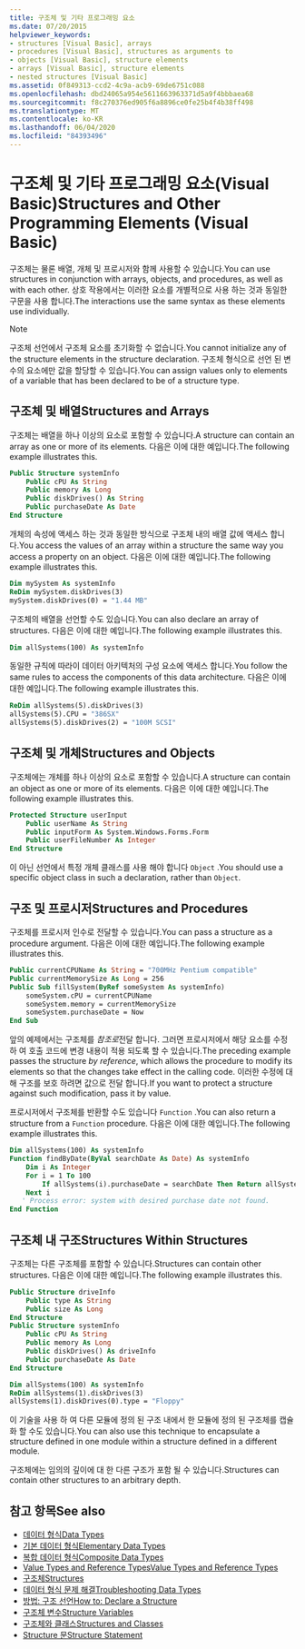 ```yaml
---
title: 구조체 및 기타 프로그래밍 요소
ms.date: 07/20/2015
helpviewer_keywords:
- structures [Visual Basic], arrays
- procedures [Visual Basic], structures as arguments to
- objects [Visual Basic], structure elements
- arrays [Visual Basic], structure elements
- nested structures [Visual Basic]
ms.assetid: 0f849313-ccd2-4c9a-acb9-69de6751c088
ms.openlocfilehash: dbd24065a954e5611663963371d5a9f4bbbaea68
ms.sourcegitcommit: f8c270376ed905f6a8896ce0fe25b4f4b38ff498
ms.translationtype: MT
ms.contentlocale: ko-KR
ms.lasthandoff: 06/04/2020
ms.locfileid: "84393496"
---
```

# <a name="structures-and-other-programming-elements-visual-basic"></a><span data-ttu-id="3b993-102">구조체 및 기타 프로그래밍 요소(Visual Basic)</span><span class="sxs-lookup"><span data-stu-id="3b993-102">Structures and Other Programming Elements (Visual Basic)</span></span>
<span data-ttu-id="3b993-103">구조체는 물론 배열, 개체 및 프로시저와 함께 사용할 수 있습니다.</span><span class="sxs-lookup"><span data-stu-id="3b993-103">You can use structures in conjunction with arrays, objects, and procedures, as well as with each other.</span></span> <span data-ttu-id="3b993-104">상호 작용에서는 이러한 요소를 개별적으로 사용 하는 것과 동일한 구문을 사용 합니다.</span><span class="sxs-lookup"><span data-stu-id="3b993-104">The interactions use the same syntax as these elements use individually.</span></span>  
  
> [!NOTE]
> <span data-ttu-id="3b993-105">구조체 선언에서 구조체 요소를 초기화할 수 없습니다.</span><span class="sxs-lookup"><span data-stu-id="3b993-105">You cannot initialize any of the structure elements in the structure declaration.</span></span> <span data-ttu-id="3b993-106">구조체 형식으로 선언 된 변수의 요소에만 값을 할당할 수 있습니다.</span><span class="sxs-lookup"><span data-stu-id="3b993-106">You can assign values only to elements of a variable that has been declared to be of a structure type.</span></span>  
  
## <a name="structures-and-arrays"></a><span data-ttu-id="3b993-107">구조체 및 배열</span><span class="sxs-lookup"><span data-stu-id="3b993-107">Structures and Arrays</span></span>  
 <span data-ttu-id="3b993-108">구조체는 배열을 하나 이상의 요소로 포함할 수 있습니다.</span><span class="sxs-lookup"><span data-stu-id="3b993-108">A structure can contain an array as one or more of its elements.</span></span> <span data-ttu-id="3b993-109">다음은 이에 대한 예입니다.</span><span class="sxs-lookup"><span data-stu-id="3b993-109">The following example illustrates this.</span></span>  
  
```vb  
Public Structure systemInfo  
    Public cPU As String  
    Public memory As Long  
    Public diskDrives() As String  
    Public purchaseDate As Date  
End Structure
```  
  
 <span data-ttu-id="3b993-110">개체의 속성에 액세스 하는 것과 동일한 방식으로 구조체 내의 배열 값에 액세스 합니다.</span><span class="sxs-lookup"><span data-stu-id="3b993-110">You access the values of an array within a structure the same way you access a property on an object.</span></span> <span data-ttu-id="3b993-111">다음은 이에 대한 예입니다.</span><span class="sxs-lookup"><span data-stu-id="3b993-111">The following example illustrates this.</span></span>  
  
```vb  
Dim mySystem As systemInfo  
ReDim mySystem.diskDrives(3)  
mySystem.diskDrives(0) = "1.44 MB"  
```  
  
 <span data-ttu-id="3b993-112">구조체의 배열을 선언할 수도 있습니다.</span><span class="sxs-lookup"><span data-stu-id="3b993-112">You can also declare an array of structures.</span></span> <span data-ttu-id="3b993-113">다음은 이에 대한 예입니다.</span><span class="sxs-lookup"><span data-stu-id="3b993-113">The following example illustrates this.</span></span>  
  
```vb  
Dim allSystems(100) As systemInfo  
```  
  
 <span data-ttu-id="3b993-114">동일한 규칙에 따라이 데이터 아키텍처의 구성 요소에 액세스 합니다.</span><span class="sxs-lookup"><span data-stu-id="3b993-114">You follow the same rules to access the components of this data architecture.</span></span> <span data-ttu-id="3b993-115">다음은 이에 대한 예입니다.</span><span class="sxs-lookup"><span data-stu-id="3b993-115">The following example illustrates this.</span></span>  
  
```vb  
ReDim allSystems(5).diskDrives(3)  
allSystems(5).CPU = "386SX"  
allSystems(5).diskDrives(2) = "100M SCSI"  
```  
  
## <a name="structures-and-objects"></a><span data-ttu-id="3b993-116">구조체 및 개체</span><span class="sxs-lookup"><span data-stu-id="3b993-116">Structures and Objects</span></span>  
 <span data-ttu-id="3b993-117">구조체에는 개체를 하나 이상의 요소로 포함할 수 있습니다.</span><span class="sxs-lookup"><span data-stu-id="3b993-117">A structure can contain an object as one or more of its elements.</span></span> <span data-ttu-id="3b993-118">다음은 이에 대한 예입니다.</span><span class="sxs-lookup"><span data-stu-id="3b993-118">The following example illustrates this.</span></span>  
  
```vb  
Protected Structure userInput  
    Public userName As String  
    Public inputForm As System.Windows.Forms.Form  
    Public userFileNumber As Integer  
End Structure  
```  
  
 <span data-ttu-id="3b993-119">이 아닌 선언에서 특정 개체 클래스를 사용 해야 합니다 `Object` .</span><span class="sxs-lookup"><span data-stu-id="3b993-119">You should use a specific object class in such a declaration, rather than `Object`.</span></span>  
  
## <a name="structures-and-procedures"></a><span data-ttu-id="3b993-120">구조 및 프로시저</span><span class="sxs-lookup"><span data-stu-id="3b993-120">Structures and Procedures</span></span>  
 <span data-ttu-id="3b993-121">구조체를 프로시저 인수로 전달할 수 있습니다.</span><span class="sxs-lookup"><span data-stu-id="3b993-121">You can pass a structure as a procedure argument.</span></span> <span data-ttu-id="3b993-122">다음은 이에 대한 예입니다.</span><span class="sxs-lookup"><span data-stu-id="3b993-122">The following example illustrates this.</span></span>  
  
```vb  
Public currentCPUName As String = "700MHz Pentium compatible"  
Public currentMemorySize As Long = 256  
Public Sub fillSystem(ByRef someSystem As systemInfo)  
    someSystem.cPU = currentCPUName  
    someSystem.memory = currentMemorySize  
    someSystem.purchaseDate = Now  
End Sub  
```  
  
 <span data-ttu-id="3b993-123">앞의 예제에서는 구조체를 *참조로*전달 합니다. 그러면 프로시저에서 해당 요소를 수정 하 여 호출 코드에 변경 내용이 적용 되도록 할 수 있습니다.</span><span class="sxs-lookup"><span data-stu-id="3b993-123">The preceding example passes the structure *by reference*, which allows the procedure to modify its elements so that the changes take effect in the calling code.</span></span> <span data-ttu-id="3b993-124">이러한 수정에 대해 구조를 보호 하려면 값으로 전달 합니다.</span><span class="sxs-lookup"><span data-stu-id="3b993-124">If you want to protect a structure against such modification, pass it by value.</span></span>  
  
 <span data-ttu-id="3b993-125">프로시저에서 구조체를 반환할 수도 있습니다 `Function` .</span><span class="sxs-lookup"><span data-stu-id="3b993-125">You can also return a structure from a `Function` procedure.</span></span> <span data-ttu-id="3b993-126">다음은 이에 대한 예입니다.</span><span class="sxs-lookup"><span data-stu-id="3b993-126">The following example illustrates this.</span></span>  
  
```vb  
Dim allSystems(100) As systemInfo  
Function findByDate(ByVal searchDate As Date) As systemInfo  
    Dim i As Integer  
    For i = 1 To 100  
        If allSystems(i).purchaseDate = searchDate Then Return allSystems(i)  
    Next i  
   ' Process error: system with desired purchase date not found.  
End Function  
```  
  
## <a name="structures-within-structures"></a><span data-ttu-id="3b993-127">구조체 내 구조</span><span class="sxs-lookup"><span data-stu-id="3b993-127">Structures Within Structures</span></span>  
 <span data-ttu-id="3b993-128">구조체는 다른 구조체를 포함할 수 있습니다.</span><span class="sxs-lookup"><span data-stu-id="3b993-128">Structures can contain other structures.</span></span> <span data-ttu-id="3b993-129">다음은 이에 대한 예입니다.</span><span class="sxs-lookup"><span data-stu-id="3b993-129">The following example illustrates this.</span></span>  
  
```vb  
Public Structure driveInfo  
    Public type As String  
    Public size As Long  
End Structure  
Public Structure systemInfo  
    Public cPU As String  
    Public memory As Long  
    Public diskDrives() As driveInfo  
    Public purchaseDate As Date  
End Structure  
```  
  
```vb  
Dim allSystems(100) As systemInfo  
ReDim allSystems(1).diskDrives(3)  
allSystems(1).diskDrives(0).type = "Floppy"  
```  
  
 <span data-ttu-id="3b993-130">이 기술을 사용 하 여 다른 모듈에 정의 된 구조 내에서 한 모듈에 정의 된 구조체를 캡슐화 할 수도 있습니다.</span><span class="sxs-lookup"><span data-stu-id="3b993-130">You can also use this technique to encapsulate a structure defined in one module within a structure defined in a different module.</span></span>  
  
 <span data-ttu-id="3b993-131">구조체에는 임의의 깊이에 대 한 다른 구조가 포함 될 수 있습니다.</span><span class="sxs-lookup"><span data-stu-id="3b993-131">Structures can contain other structures to an arbitrary depth.</span></span>  
  
## <a name="see-also"></a><span data-ttu-id="3b993-132">참고 항목</span><span class="sxs-lookup"><span data-stu-id="3b993-132">See also</span></span>

- [<span data-ttu-id="3b993-133">데이터 형식</span><span class="sxs-lookup"><span data-stu-id="3b993-133">Data Types</span></span>](index.md)
- [<span data-ttu-id="3b993-134">기본 데이터 형식</span><span class="sxs-lookup"><span data-stu-id="3b993-134">Elementary Data Types</span></span>](elementary-data-types.md)
- [<span data-ttu-id="3b993-135">복합 데이터 형식</span><span class="sxs-lookup"><span data-stu-id="3b993-135">Composite Data Types</span></span>](composite-data-types.md)
- [<span data-ttu-id="3b993-136">Value Types and Reference Types</span><span class="sxs-lookup"><span data-stu-id="3b993-136">Value Types and Reference Types</span></span>](value-types-and-reference-types.md)
- [<span data-ttu-id="3b993-137">구조체</span><span class="sxs-lookup"><span data-stu-id="3b993-137">Structures</span></span>](structures.md)
- [<span data-ttu-id="3b993-138">데이터 형식 문제 해결</span><span class="sxs-lookup"><span data-stu-id="3b993-138">Troubleshooting Data Types</span></span>](troubleshooting-data-types.md)
- [<span data-ttu-id="3b993-139">방법: 구조 선언</span><span class="sxs-lookup"><span data-stu-id="3b993-139">How to: Declare a Structure</span></span>](how-to-declare-a-structure.md)
- [<span data-ttu-id="3b993-140">구조체 변수</span><span class="sxs-lookup"><span data-stu-id="3b993-140">Structure Variables</span></span>](structure-variables.md)
- [<span data-ttu-id="3b993-141">구조체와 클래스</span><span class="sxs-lookup"><span data-stu-id="3b993-141">Structures and Classes</span></span>](structures-and-classes.md)
- [<span data-ttu-id="3b993-142">Structure 문</span><span class="sxs-lookup"><span data-stu-id="3b993-142">Structure Statement</span></span>](../../../language-reference/statements/structure-statement.md)
